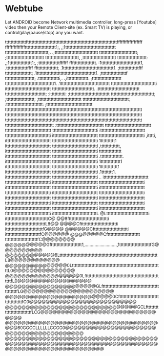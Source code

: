 # Webtube
Let ANDROID become Network multimedia controller, long-press [Youtube] video then your Remote Client-site (ex. Smart TV) is playing, or control(play/pause/stop) any you want.
	                                   
tttttttttttttttfttttttttttttttttttttttttttttttttttttttttttttttttttttttttttttttttffffffffffffffffff
fffffffffffffftttttttttttttttttttttt1;,                    ,;1tttttttttttttttttttttttttttttttttttt
ttttttttttttttttttttttttttttttt;.                                .;ttttttttttttttttttttttttttttttt
ttttttttttttttttttttttttttt;                                          ;ttttttttttttttttttttttttttt
tttttttttttttttttttttttt,                                                ,tttttttttttttttttttttttt
ttttttttttttttttttttt:                ,;1tttttttttttttttt1;,                ;tttttttttttttttffffff
ffftttttttttttttttt.             :1tttttttttttttttttttttttttttt1,             .tttttttttttttttffff
ffttttttttttttttt;           .1tttttttttttttttttttttttttttttttttttt1.           ;ttttttttttttttfff
ttttttttttttttttttt;      .1tttttttttttttttttttttttttttttttttttttttttt1.      ;ttttttttttttttttttf
ttttttttttttttttttttt;  :ttttttttttttttti,.            .,ittttttttttttttt:  ;ttttttttttttttttttttt
ttttttttttttttttttttttttttttttttttt1.                        .1ttttttttttttttttttttttttttttttttttt
tttttttttttttttttttttttttttttttti                                itttttttttttttttttttttttttttttttt
tttttttttttttttttttttttttttttt.                                    .tttttttttttttttttttttttttttttt
ttttttttttttttttttttttttttttt;            :itttttttttti:            ;ttttttttttttttttttttttttttttt
ttttttttttttttttttttttttttttttt;      ;tttttttttttttttttttt;      ;ttttttttttttttttttttttttttttttt
ttttttttttttttttttttttttttttttttt; :tttttttttttttttttttttttttt: ;ttttttttttttttttttttttttttttttttt
tttttttttttttttttttttttttttttttttttttttttttttttttttttttttttttttttttttttttttttttttttttttttttttttttt
tttttttttttttttttttttttttttttttttttttttttttttttttttttttttttttttttttttttttttttttttttttttttttttttttt
tttttttttttttttttttttttttttttttttttttttttttttttttttttttttttttttttttttttttttttttttttttttttttttttttt
tttttttttttttttttttttttttttttttttt:                            :tttttttttttttttttttttttttttttttttt
ttttttttttttttttttttttttttttttttt                                ttttttttttttttttttttttttttttttttt
tttttttttttttttttttttttttttttttti                                itttttttttttttttttttttttttttttttt
tttttttttttttttttttttttttttttttti                                itttttttttttttttttttttttttttttttt
tttttttttttttttttttttttttttttttti            ,itttti,            itttttttttttttttttttttttttttttttt
tttttttttttttttttttttttttttttttti          1tttttttttt1          itttttttttttttttttttttttttttttttt
tttttttttttttttttttttttttttttttti        ,tttttttttttttt,        itttttttttttttttttttttttttttttttt
tttttttttttttttttttttttttttttttti        tttttttttttttttt        itttttttttttttttttttttttttttttttt
tttttttttttttttttttttttttttttttti       .tttttttttttttttt.       itttttttttttttttttttttttttttttttt
tttttttttttttttttttttttttttttttti        1tttttttttttttt1        itttttttttttttttttttttttttttttttt
tttttttttttttttttttttttttttttttti         1tttttttttttt1         itttttttttttttttttttttttttttttttt
tttttttttttttttttttttttttttttttti          .1tttttttt1.          itttttttttttttttttttttttttttttttt
tttttttttttttttttttttttttttttttti               ..               itttttttttttttttttttttttttttttttt
tttttttttttttttttttttttttttttttti                                itttttttttttttttttttttttttttttttt
tttttttttttttttttttttttttttttttti                                itttttttttttttttttttttttttttttttt
tttttttttttttttttttttttttttttttti                                itttttttttttttttttttttttttttttttt
tttttttttttttttttttttttttttttttti                                itttttttttttttttttttttttttttttttt
tttttttttttttttttttttttttttttttti                                itttttttttttttttttttttttttttttttt
tttttttttttttttttttttttttttttttti                                itttttttttttttttttttttttttttttttt
tttttttttttttttttttttttttttttttti                                itttttttttttttttttttttttttttttttt
tttttttttttttttttttttttttttttttti                                itttttttttttttttttttttttttttttttt
tttttttttttttttttttttttttttttttti                                itttttttttttttttttttttttttttttttt
fttttttttttttttttttttttttttttttti                                itttttttttttttttttttttttttttttttL
@Ltttttttttttttttttttttttttttttti                                ittttttttttttttttttttttttttttttC@
@@8ftttttttttttttttttttttttttttti                                ittttttttttttttttttttttttttttL8@@
@@@@Cftttttttttttttttttttttttttti                                ittttttttttttttttttttttttttfG@@@@
@@@@@@Cftttttttttttttttttttttttti                                ittttttttttttttttttttttttfC@@@@@@
@@@@@@@@Cfttttttttttttttttttttttt                                tttttttttttttttttttttttfC@@@@@@@@
@@@@@@@@@@Gftttttttttttttttttttttt1,..........................,1ttttttttttttttttttttttfG@@@@@@@@@@
@@@@@@@@@@@@8LttttttttttttttttttttttttttttttttttttttttttttttttttttttttttttttttttttttL8@@@@@@@@@@@@
@@@@@@@@@@@@@@@0LttttttttttttttttttttttttttttttttttttttttttttttttttttttttttttttttL0@@@@@@@@@@@@@@@
@@@@@@@@@@@@@@@@@@0LfttttttttttttttttttttttttttttttttttttttttttttttttttttttttfL0@@@@@@@@@@@@@@@@@@
@@@@@@@@@@@@@@@@@@@@@@GLfttttttttttttttttttttttttttttttttttttttttttttttttfLG@@@@@@@@@@@@@@@@@@@@@@
@@@@@@@@@@@@@@@@@@@@@@@@@@0CfttttttttttttttttttttttttttttttttttttttttfC0@@@@@@@@@@@@@@@@@@@@@@@@@@
@@@@@@@@@@@@@@@@@@@@@@@@@@@@@@@@GCLfttttttttttttttttttttttttttfLCG@@@@@@@@@@@@@@@@@@@@@@@@@@@@@@@@
@@@@@@@@@@@@@@@@@@@@@@@@@@@@@@@@@@@@@@@@80GGCCLLLLLLCCGG0@@@@@@@@@@@@@@@@@@@@@@@@@@@@@@@@@@@@@@@@@
@@@@@@@@@@@@@@@@@@@@@@@@@@@@@@@@@@@@@@@@@@@@@@@@@@@@@@@@@@@@@@@@@@@@@@@@@@@@@@@@@@@@@@@@@@@@@@@@@@
